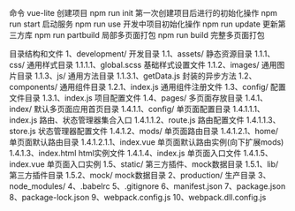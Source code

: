命令
vue-lite 创建项目
npm run init 第一次创建项目后进行的初始化操作
npm run start 启动服务
npm run use 开发中项目初始化操作
npm run update 更新第三方库
npm run partbuild 局部多页面打包
npm run build 完整多页面打包

目录结构和文件
1、development/ 开发目录
	1.1、assets/ 静态资源目录
		1.1.1、css/ 通用样式目录
			1.1.1.1、global.scss 基础样式设置文件
		1.1.2、images/ 通用图片目录
		1.1.3、js/ 通用方法目录
			1.1.3.1、getData.js 封装的异步方法
	1.2、components/ 通用组件目录
		1.2.1、index.js 通用组件注册文件
	1.3、config/ 配置文件目录
		1.3.1、index.js 项目配置文件
	1.4、pages/ 多页面存放目录
		1.4.1、index/ 默认多页面应用首页目录
			1.4.1.1、config/ 单页面配置目录
				1.4.1.1.1、index.js 路由、状态管理器集合入口
				1.4.1.1.2、route.js 路由配置文件
				1.4.1.1.3、store.js 状态管理器配置文件
			1.4.1.2、mods/ 单页面路由目录
				1.4.1.2.1、home/ 单页面默认路由目录
					1.4.1.2.1.1、index.vue 单页面默认路由实例(向下扩展mods)
			1.4.1.3、index.html html实例文件
			1.4.1.4、index.js 单页面入口文件
			1.4.1.5、index.vue 单页面入口实例
	1.5、static/ 第三方插件、mock数据目录
		1.5.1、lib/ 第三方插件目录
		1.5.2、mock/ mock数据目录
2、production/ 生产目录
3、node_modules/ 
4、.babelrc 
5、.gitignore
6、manifest.json
7、package.json
8、package-lock.json
9、webpack.config.js
10、webpack.dll.config.js